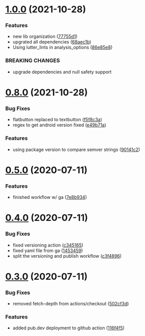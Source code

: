 # [1.0.0](https://github.com/diegocosta/flutter_siren/compare/v0.8.0...v1.0.0) (2021-10-28)


### Features

* new lib organization ([77755d1](https://github.com/diegocosta/flutter_siren/commit/77755d11cca73bae0bb87b96e83ae70e96b0d9fc))
* upgrated all dependencies ([68aec1b](https://github.com/diegocosta/flutter_siren/commit/68aec1bb05ccf7d1bd26c5ab67ee99527474b5dc))
* Using lutter_lints in analysis_options ([86e85e8](https://github.com/diegocosta/flutter_siren/commit/86e85e8bd9dadaf81be24b23f6c20a9217515503))


### BREAKING CHANGES

* upgrade dependencies and null safety support



# [0.8.0](https://github.com/diegocosta/flutter_siren/compare/v0.5.0...v0.8.0) (2021-10-28)


### Bug Fixes

* flatbutton replaced to textbutton ([f5f8c3a](https://github.com/diegocosta/flutter_siren/commit/f5f8c3a680bfe6a627a82c5b7534ccd0c462f07c))
* regex to get android version fixed ([e49b71a](https://github.com/diegocosta/flutter_siren/commit/e49b71a05c8fdc75909ec9c362b21542ddf3562f))


### Features

* using package version to compare semver strings ([90141c2](https://github.com/diegocosta/flutter_siren/commit/90141c26d83cc0448becad2b8e5cf8b9db1901d3))



# [0.5.0](https://github.com/diegocosta/flutter_siren/compare/v0.4.0...v0.5.0) (2020-07-11)


### Features

* finished workflow w/ ga ([7e8b934](https://github.com/diegocosta/flutter_siren/commit/7e8b934224ebeb6a063ec5ce0c44ec7d41f52e44))



# [0.4.0](https://github.com/diegocosta/flutter_siren/compare/v0.3.0...v0.4.0) (2020-07-11)


### Bug Fixes

* fixed versioning action ([c345165](https://github.com/diegocosta/flutter_siren/commit/c3451657295146d555f9201ea75c62b3248d9c2a))
* fixed yaml file from ga ([1453459](https://github.com/diegocosta/flutter_siren/commit/1453459a8c83673f9dca210a991480c562c85ae4))
* split the versioning and publish workflow ([c3f4896](https://github.com/diegocosta/flutter_siren/commit/c3f489641f748662da7420922536b371f519ddc9))



# [0.3.0](https://github.com/diegocosta/flutter_siren/compare/v0.2.0...v0.3.0) (2020-07-11)


### Bug Fixes

* removed fetch-depth from actions/checkout ([502cf3d](https://github.com/diegocosta/flutter_siren/commit/502cf3dc12ca3c527ff7c7c3393dbb6e12fcb5a9))


### Features

* added pub.dev deployment to github action ([116f4f5](https://github.com/diegocosta/flutter_siren/commit/116f4f5ddc98f8d0dd244e02fd9f7de1e094e5aa))



